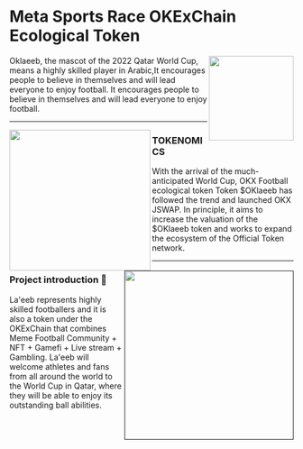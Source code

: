 <h1>Meta Sports Race OKExChain Ecological Token</h1>

<p>
  <a href="http://www.oklaeeb.com/pics/zhengmian3.png"><img width="150" align='right' src="http://www.oklaeeb.com/pics/zhengmian3.png"></a>
</p>



Oklaeeb, the mascot of the 2022 Qatar World Cup, means a highly skilled player in Arabic,It encourages people to believe in themselves and will lead everyone to enjoy football. It encourages people to believe in themselves and will lead everyone to enjoy football.

  ---
 
 <p>
  <img width="250" align='left' src="http://www.oklaeeb.com/pics/c7.gif">
</p>
 
### TOKENOMICS

With the arrival of the much-anticipated World Cup, OKX Football ecological token Token $OKlaeeb has followed the trend and launched OKX JSWAP. In principle, it aims to increase the valuation of the $OKlaeeb token and works to expand the ecosystem of the Official Token network.

 ---

<p>
  <a href=""><img width="300" align='right' src="http://www.oklaeeb.com/pics/banner-bg.jpg"></a>
</p>

### Project introduction 🌱


La'eeb represents highly skilled footballers and it is also a token under the OKExChain that combines Meme Football Community + NFT + Gamefi + Live stream + Gambling. La'eeb will welcome athletes and fans from all around the world to the World Cup in Qatar, where they will be able to enjoy its outstanding ball abilities. 

